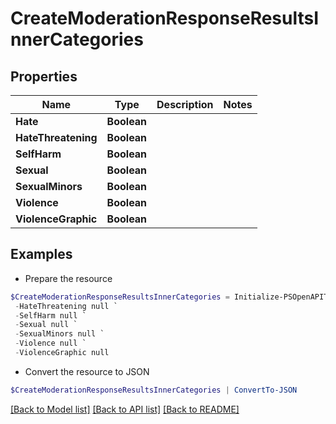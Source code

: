 # CreateModerationResponseResultsInnerCategories
## Properties

Name | Type | Description | Notes
------------ | ------------- | ------------- | -------------
**Hate** | **Boolean** |  | 
**HateThreatening** | **Boolean** |  | 
**SelfHarm** | **Boolean** |  | 
**Sexual** | **Boolean** |  | 
**SexualMinors** | **Boolean** |  | 
**Violence** | **Boolean** |  | 
**ViolenceGraphic** | **Boolean** |  | 

## Examples

- Prepare the resource
```powershell
$CreateModerationResponseResultsInnerCategories = Initialize-PSOpenAPIToolsCreateModerationResponseResultsInnerCategories  -Hate null `
 -HateThreatening null `
 -SelfHarm null `
 -Sexual null `
 -SexualMinors null `
 -Violence null `
 -ViolenceGraphic null
```

- Convert the resource to JSON
```powershell
$CreateModerationResponseResultsInnerCategories | ConvertTo-JSON
```

[[Back to Model list]](../README.md#documentation-for-models) [[Back to API list]](../README.md#documentation-for-api-endpoints) [[Back to README]](../README.md)

